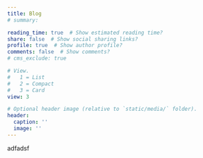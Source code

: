```yaml
---
title: Blog
# summary: 

reading_time: true  # Show estimated reading time?
share: false  # Show social sharing links?
profile: true  # Show author profile?
comments: false  # Show comments?
# cms_exclude: true

# View.
#   1 = List
#   2 = Compact
#   3 = Card
view: 3

# Optional header image (relative to `static/media/` folder).
header:
  caption: ''
  image: ''
---
```


adfadsf